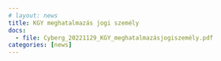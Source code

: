 ```yaml
---
# layout: news
title: KGY meghatalmazás jogi személy
docs:
  - file: Cyberg_20221129_KGY_meghatalmazásjogiszemély.pdf
categories: [news]
---
```

